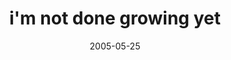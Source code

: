 ---
layout: base.njk
title : 'i&#39;m not done growing yet' 
view_title : 'i&#39;m not done growing yet' 
year : '2005' 
date : '2005-05-25' 
img_file : '/drawing/imnotdonegrowingyet.png' 
html_file : 'imnotdonegrowingyet' 
next_html : 'thevoicestoldmeto.html' 
year_order : '81' 
permalink : "title/{{html_file}}.html"
---